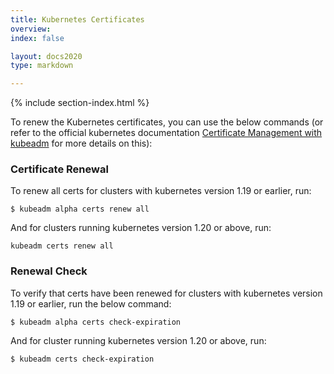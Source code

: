 ```yaml
---
title: Kubernetes Certificates
overview: 
index: false

layout: docs2020
type: markdown

---
```


{% include section-index.html %}

To renew the Kubernetes certificates, you can use the below commands (or refer to the official kubernetes documentation [Certificate Management with kubeadm](https://kubernetes.io/docs/tasks/administer-cluster/kubeadm/kubeadm-certs/) for more details on this):

### Certificate Renewal

To renew all certs for clusters with kubernetes version 1.19 or earlier, run:

	$ kubeadm alpha certs renew all
	
And for clusters running kubernetes version 1.20 or above, run: 

	kubeadm certs renew all

### Renewal Check

To verify that certs have been renewed for clusters with kubernetes version 1.19 or earlier, run the below command:

	$ kubeadm alpha certs check-expiration

And for cluster running kubernetes version 1.20 or above, run:

	$ kubeadm certs check-expiration